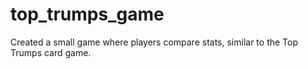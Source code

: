 # top_trumps_game
Created a small game where players compare stats, similar to the Top Trumps card game.
